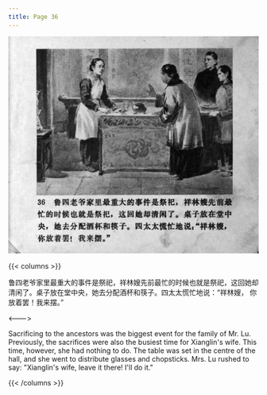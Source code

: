 ```yaml
---
title: Page 36
---
```


![zhufu panel](./../../images/zhufu/seifert0772_zf_0041_036.jpg)

{{< columns >}}

鲁四老爷家里最重大的事件是祭祀，祥林嫂先前最忙的时候也就是祭祀，这回她却清闲了。桌子放在堂中央，她去分配酒杯和筷子。四太太慌忙地说：“祥林嫂， 你放着罢！我来摆。”

<--->

Sacrificing to the ancestors was the biggest event for the family of Mr. Lu. Previously, the sacrifices were also the busiest time for Xianglin's wife. This time, however, she had nothing to do. The table was set in the centre of the hall, and she went to distribute glasses and chopsticks. Mrs. Lu rushed to say: "Xianglin's wife, leave it there! I'll do it."

{{< /columns >}}
